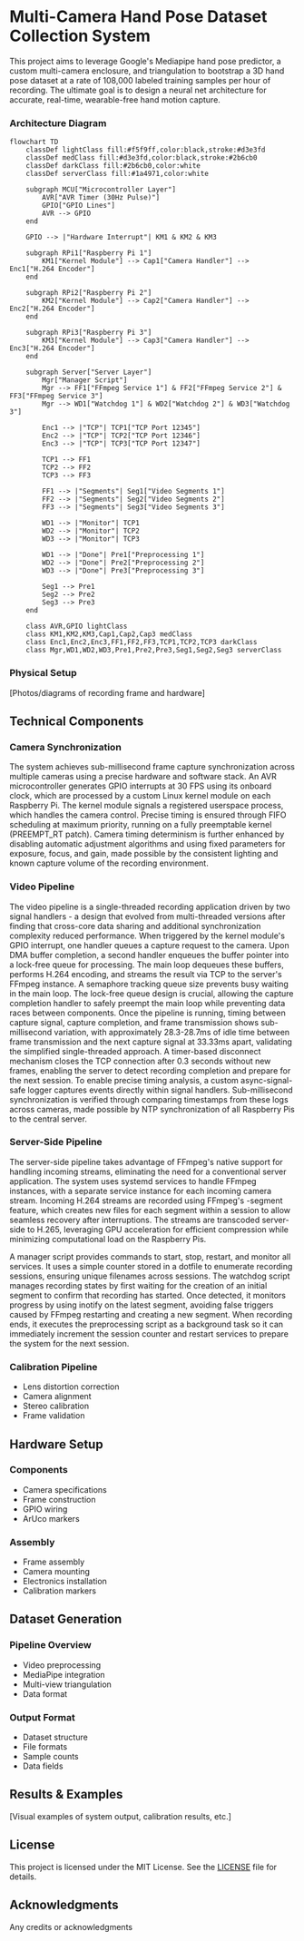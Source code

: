 # Multi-Camera Hand Pose Dataset Collection System

This project aims to leverage Google's Mediapipe hand pose predictor, a custom multi-camera enclosure, and triangulation to bootstrap a 3D hand pose dataset at a rate of 108,000 labeled training samples per hour of recording. The ultimate goal is to design a neural net architecture for accurate, real-time, wearable-free hand motion capture.

### Architecture Diagram

```mermaid
flowchart TD
    classDef lightClass fill:#f5f9ff,color:black,stroke:#d3e3fd
    classDef medClass fill:#d3e3fd,color:black,stroke:#2b6cb0
    classDef darkClass fill:#2b6cb0,color:white
    classDef serverClass fill:#1a4971,color:white

    subgraph MCU["Microcontroller Layer"]
        AVR["AVR Timer (30Hz Pulse)"]
        GPIO["GPIO Lines"]
        AVR --> GPIO
    end

    GPIO --> |"Hardware Interrupt"| KM1 & KM2 & KM3

    subgraph RPi1["Raspberry Pi 1"]
        KM1["Kernel Module"] --> Cap1["Camera Handler"] --> Enc1["H.264 Encoder"]
    end

    subgraph RPi2["Raspberry Pi 2"]
        KM2["Kernel Module"] --> Cap2["Camera Handler"] --> Enc2["H.264 Encoder"]
    end

    subgraph RPi3["Raspberry Pi 3"]
        KM3["Kernel Module"] --> Cap3["Camera Handler"] --> Enc3["H.264 Encoder"]
    end

    subgraph Server["Server Layer"]
        Mgr["Manager Script"]
        Mgr --> FF1["FFmpeg Service 1"] & FF2["FFmpeg Service 2"] & FF3["FFmpeg Service 3"]
        Mgr --> WD1["Watchdog 1"] & WD2["Watchdog 2"] & WD3["Watchdog 3"]

        Enc1 --> |"TCP"| TCP1["TCP Port 12345"]
        Enc2 --> |"TCP"| TCP2["TCP Port 12346"]
        Enc3 --> |"TCP"| TCP3["TCP Port 12347"]

        TCP1 --> FF1
        TCP2 --> FF2
        TCP3 --> FF3

        FF1 --> |"Segments"| Seg1["Video Segments 1"]
        FF2 --> |"Segments"| Seg2["Video Segments 2"]
        FF3 --> |"Segments"| Seg3["Video Segments 3"]

        WD1 --> |"Monitor"| TCP1
        WD2 --> |"Monitor"| TCP2
        WD3 --> |"Monitor"| TCP3

        WD1 --> |"Done"| Pre1["Preprocessing 1"]
        WD2 --> |"Done"| Pre2["Preprocessing 2"]
        WD3 --> |"Done"| Pre3["Preprocessing 3"]

        Seg1 --> Pre1
        Seg2 --> Pre2
        Seg3 --> Pre3
    end

    class AVR,GPIO lightClass
    class KM1,KM2,KM3,Cap1,Cap2,Cap3 medClass
    class Enc1,Enc2,Enc3,FF1,FF2,FF3,TCP1,TCP2,TCP3 darkClass
    class Mgr,WD1,WD2,WD3,Pre1,Pre2,Pre3,Seg1,Seg2,Seg3 serverClass
```

### Physical Setup
[Photos/diagrams of recording frame and hardware]

## Technical Components

### Camera Synchronization

The system achieves sub-millisecond frame capture synchronization across multiple cameras using a precise hardware and software stack. An AVR microcontroller generates GPIO interrupts at 30 FPS using its onboard clock, which are processed by a custom Linux kernel module on each Raspberry Pi. The kernel module signals a registered userspace process, which handles the camera control. Precise timing is ensured through FIFO scheduling at maximum priority, running on a fully preemptable kernel (PREEMPT_RT patch). Camera timing determinism is further enhanced by disabling automatic adjustment algorithms and using fixed parameters for exposure, focus, and gain, made possible by the consistent lighting and known capture volume of the recording environment.

### Video Pipeline

The video pipeline is a single-threaded recording application driven by two signal handlers - a design that evolved from multi-threaded versions after finding that cross-core data sharing and additional synchronization complexity reduced performance. When triggered by the kernel module's GPIO interrupt, one handler queues a capture request to the camera. Upon DMA buffer completion, a second handler enqueues the buffer pointer into a lock-free queue for processing. The main loop dequeues these buffers, performs H.264 encoding, and streams the result via TCP to the server's FFmpeg instance. A semaphore tracking queue size prevents busy waiting in the main loop. The lock-free queue design is crucial, allowing the capture completion handler to safely preempt the main loop while preventing data races between components. Once the pipeline is running, timing between capture signal, capture completion, and frame transmission shows sub-millisecond variation, with approximately 28.3-28.7ms of idle time between frame transmission and the next capture signal at 33.33ms apart, validating the simplified single-threaded approach. A timer-based disconnect mechanism closes the TCP connection after 0.3 seconds without new frames, enabling the server to detect recording completion and prepare for the next session. To enable precise timing analysis, a custom async-signal-safe logger captures events directly within signal handlers. Sub-millisecond synchronization is verified through comparing timestamps from these logs across cameras, made possible by NTP synchronization of all Raspberry Pis to the central server.

### Server-Side Pipeline

The server-side pipeline takes advantage of FFmpeg's native support for handling incoming streams, eliminating the need for a conventional server application. The system uses systemd services to handle FFmpeg instances, with a separate service instance for each incoming camera stream. Incoming H.264 streams are recorded using FFmpeg's -segment feature, which creates new files for each segment within a session to allow seamless recovery after interruptions. The streams are transcoded server-side to H.265, leveraging GPU acceleration for efficient compression while minimizing computational load on the Raspberry Pis.

A manager script provides commands to start, stop, restart, and monitor all services. It uses a simple counter stored in a dotfile to enumerate recording sessions, ensuring unique filenames across sessions. The watchdog script manages recording states by first waiting for the creation of an initial segment to confirm that recording has started. Once detected, it monitors progress by using inotify on the latest segment, avoiding false triggers caused by FFmpeg restarting and creating a new segment. When recording ends, it executes the preprocessing script as a background task so it can immediately increment the session counter and restart services to prepare the system for the next session.

### Calibration Pipeline
- Lens distortion correction
- Camera alignment
- Stereo calibration
- Frame validation

## Hardware Setup

### Components
- Camera specifications
- Frame construction
- GPIO wiring
- ArUco markers

### Assembly
- Frame assembly
- Camera mounting
- Electronics installation
- Calibration markers

## Dataset Generation

### Pipeline Overview
- Video preprocessing
- MediaPipe integration
- Multi-view triangulation
- Data format

### Output Format
- Dataset structure
- File formats
- Sample counts
- Data fields

## Results & Examples
[Visual examples of system output, calibration results, etc.]

## License
This project is licensed under the MIT License. See the [LICENSE](LICENSE) file for details.

## Acknowledgments
Any credits or acknowledgments
